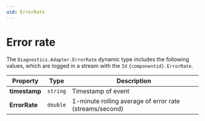 ```yaml
---
uid: ErrorRate
---
```


# Error rate

The `Diagnostics.Adapter.ErrorRate` dynamic type includes the following values, which are logged in a stream with the `Id` `{componentid}.ErrorRate`.

| Property  | Type   | Description                                              |
| --------- | ------ | -------------------------------------------------------- |
| **timestamp** | `string` | Timestamp of event                                       |
| **ErrorRate** | `double` | 1-minute rolling average of error rate (streams/second)|
